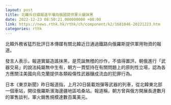 ```yaml
---
layout: post
title: 北韓斥日媒報道平壤向俄國提供軍火屬抹黑
date: 2022-12-23 08:50:21.000000000 +08:00
link: https://news.rthk.hk/rthk/ch/component/k2/1681046-20221223.htm
categories: rthk
---
```


北韓外務省猛烈批評日本傳媒有關北韓近日通過鐵路向俄羅斯提供軍用物資的報道。

發言人表示，報道實屬造謠抹黑，是荒誕無稽的炒作，不值得置評。朝俄進行「武器交易」的說法純屬無中生有，朝方一貫堅持在有關問題上的原則性立場，認為各方應關注美國向烏克蘭提供各類殺傷性武器釀成流血的犯罪行為。

日本《東京新聞》昨日報道指，上月20日裝載炮彈等武器的列車，從北韓東北部一個車站，開往俄羅斯濱海邊疆地區哈桑站。報道稱，朝方曾與俄方開展長達數月的軍售談判，軍火銷售規模達數百萬美元。
